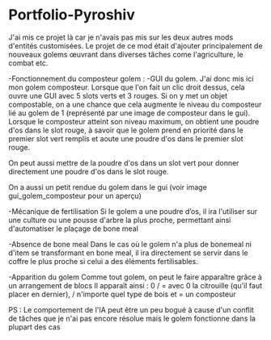 # Portfolio-Pyroshiv
J'ai mis ce projet là car je n'avais pas mis sur les deux autres mods d'entités customisées. Le projet de ce mod était d'ajouter principalement de nouveaux golems œuvrant dans 
diverses tâches come l'agriculture, le combat etc.

-Fonctionnement du composteur golem :
-GUI du golem.
J'ai donc mis ici mon golem composteur. Lorsque que l'on fait un clic droit dessus, cela ouvre une GUI avec 5 slots verts et 3 rouges. Si on y met un objet compostable, on a une
chance que cela augmente le niveau du composteur lié au golem de 1 (représenté par une image de composteur dans le gui). Lorsque le composteur atteint son niveau maximum,
on obtient une poudre d'os dans le slot rouge, à savoir que le golem prend en priorité dans le premier slot vert remplis et aoute une poudre d'os dans le premier slot rouge.

On peut aussi mettre de la poudre d'os dans un slot vert pour donner directement une poudre d'os dans le slot rouge.

On a aussi un petit rendue du golem dans le gui (voir image gui_golem_composteur pour un aperçu) 

-Mécanique de fertilisation
Si le golem a une poudre d’os, il ira l'utiliser sur une culture ou une pousse d'arbre la plus proche, permettant ainsi d'automatiser le plaçage de bone meal 

-Absence de bone meal
Dans le cas où le golem n'a plus de bonemeal ni d'item se transformant en bone meal, il ira directement se servir dans le coffre le plus proche si celui a des éléments fertilisables.

-Apparition du golem
Comme tout golem, on peut le faire apparaître grâce à un arrangement de blocs
Il apparaît ainsi :
0
/
=    avec 0 la citrouille (qu'il faut placer en dernier), / n'importe quel type de bois et = un composteur

PS : Le comportement de l'IA peut être un peu bogué à cause d'un conflit de tâches que je n'ai pas encore résolue mais le golem fonctionne dans la plupart des cas
